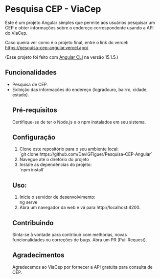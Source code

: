 # Pesquisa CEP - ViaCep


Este é um projeto Angular simples que permite aos usuários pesquisar um CEP e obter informações sobre o endereço correspondente usando a API do ViaCep.

Caso queira ver como é o projeto final, entre o link do vercel:
https://pesquisa-cep-angular.vercel.app/

(Esse projeto foi feito com [Angular CLI](https://github.com/angular/angular-cli) na versão 15.1.5.)

<h2>Funcionalidades</h2>
<ul>
<li>Pesquisa de CEP.</li>
<li>Exibição das informações do endereço (logradouro, bairro, cidade, estado).</li>

<h2>Pré-requisitos</h2>
Certifique-se de ter o Node.js e o npm instalados em seu sistema.

<h2>Configuração</h2>

<ol>
  <li>Clone este repositório para o seu ambiente local:</li>
  `git clone https://github.com/DaviGFiguer/Pesquisa-CEP-Angular`

  <li>Navegue até o diretório do projeto</li>

  <li>Instale as dependências do projeto:</li>
  `npm install`

</ol>

<h2>Uso: </h2>
<ol>
  <li>Inicie o servidor de desenvolvimento:</li>
  ng serve
  <li>Abra um navegador da web e vá para http://localhost:4200.</li>
</ol>

<h2>Contribuindo</h2>
Sinta-se à vontade para contribuir com melhorias, novas funcionalidades ou correções de bugs. Abra um PR (Pull Request).

<h2>Agradecimentos</h2>
Agradecemos ao ViaCep por fornecer a API gratuita para consulta de CEP.


